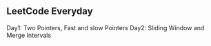## LeetCode Everyday

Day1: Two Pointers, Fast and slow Pointers
Day2: Sliding Window and Merge Intervals
